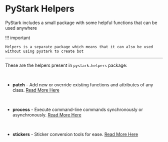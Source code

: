 # PyStark Helpers

PyStark includes a small package with some helpful functions that can be used anywhere

!!! important

    Helpers is a separate package which means that it can also be used without using pystark to create bot

---

These are the helpers present in `pystark.helpers` package:

<br>

- **patch** - Add new or override existing functions and attributes of any class. [Read More Here](/helpers/patch)

<br>

- **process** - Execute command-line commands synchronously or asynchronously. [Read More Here](/helpers/process)

<br>

- **stickers** - Sticker conversion tools for ease. [Read More Here](/helpers/stickers)
